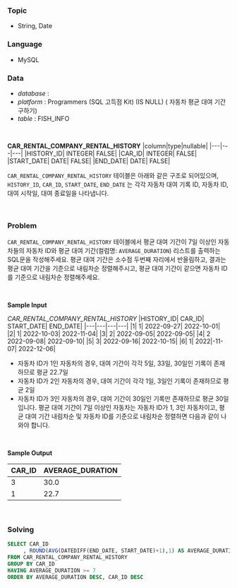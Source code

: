 ### Topic
- String, Date
  
### Language
- MySQL

### Data
- *database* : 
- *platform* : Programmers (SQL 고득점 Kit) (IS NULL) (
자동차 평균 대여 기간 구하기)
- *table* : FISH_INFO

<br>

**CAR_RENTAL_COMPANY_RENTAL_HISTORY**
|column|type|nullable|
|---|---|---|
|HISTORY_ID|	INTEGER|	FALSE|
|CAR_ID|	INTEGER|	FALSE|
|START_DATE|	DATE|	FALSE|
|END_DATE|	DATE|	FALSE|

`CAR_RENTAL_COMPANY_RENTAL_HISTORY` 테이블은 아래와 같은 구조로 되어있으며, `HISTORY_ID`, `CAR_ID`, `START_DATE`, `END_DATE` 는 각각 자동차 대여 기록 ID, 자동차 ID, 대여 시작일, 대여 종료일을 나타냅니다.


<br>

### Problem
`CAR_RENTAL_COMPANY_RENTAL_HISTORY` 테이블에서 평균 대여 기간이 7일 이상인 자동차들의 자동차 ID와 평균 대여 기간(컬럼명: `AVERAGE_DURATION`) 리스트를 출력하는 SQL문을 작성해주세요. 평균 대여 기간은 소수점 두번째 자리에서 반올림하고, 결과는 평균 대여 기간을 기준으로 내림차순 정렬해주시고, 평균 대여 기간이 같으면 자동차 ID를 기준으로 내림차순 정렬해주세요.

<br>

**Sample Input**

*CAR_RENTAL_COMPANY_RENTAL_HISTORY*
|HISTORY_ID|	CAR_ID|	START_DATE|	END_DATE|
|---|---|---|---|
|1|	1|	2022-09-27|	2022-10-01|
|2|	1|	2022-10-03|	2022-11-04|
|3|	2|	2022-09-05|	2022-09-05|
|4|	2	2022-09-08|	2022-09-10|
|5|	3|	2022-09-16|	2022-10-15|
|6|	1|	2022|-11-07|	2022-12-06|

* 자동차 ID가 1인 자동차의 경우, 대여 기간이 각각 5일, 33일, 30일인 기록이 존재하므로 평균 22.7일
* 자동차 ID가 2인 자동차의 경우, 대여 기간이 각각 1일, 3일인 기록이 존재하므로 평균 2일
* 자동차 ID가 3인 자동차의 경우, 대여 기간이 30일인 기록만 존재하므로 평균 30일 입니다. 평균 대여 기간이 7일 이상인 자동차는 자동차 ID가 1, 3인 자동차이고, 평균 대여 기간 내림차순 및 자동차 ID를 기준으로 내림차순 정렬하면 다음과 같이 나와야 합니다.
  
<br>

**Sample Output**

|CAR_ID|	AVERAGE_DURATION|
|---|---|
|3|	30.0|
|1|	22.7|

<br>

### Solving

```sql
SELECT CAR_ID
     , ROUND(AVG(DATEDIFF(END_DATE, START_DATE)+1),1) AS AVERAGE_DURATION
FROM CAR_RENTAL_COMPANY_RENTAL_HISTORY
GROUP BY CAR_ID
HAVING AVERAGE_DURATION >= 7
ORDER BY AVERAGE_DURATION DESC, CAR_ID DESC
```
